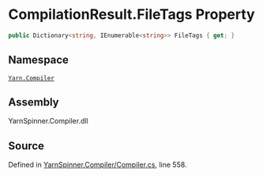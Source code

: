 <!-- This file was generated by a tool. Do not edit this file by hand. -->

# CompilationResult.FileTags Property


```csharp
public Dictionary<string, IEnumerable<string>> FileTags { get; }
```



## Namespace
[`Yarn.Compiler`](/api/csharp/yarn.compiler/README.md)

## Assembly
YarnSpinner.Compiler.dll

## Source
Defined in [YarnSpinner.Compiler/Compiler.cs](https://github.com/YarnSpinnerTool/YarnSpinner//blob/develop/YarnSpinner.Compiler/Compiler.cs#L558), line 558.
